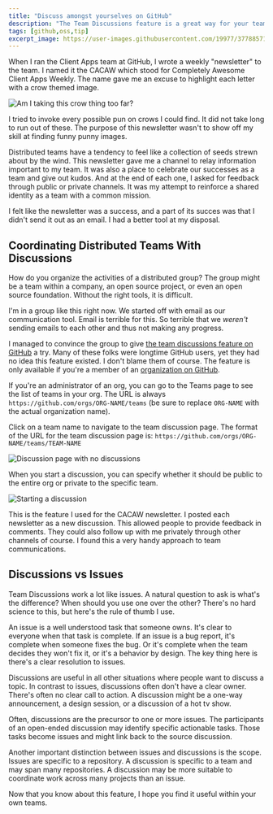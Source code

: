 ```yaml
---
title: "Discuss amongst yourselves on GitHub"
description: "The Team Discussions feature is a great way for your team to have open ended discussions on GitHub without having to leave GitHub."
tags: [github,oss,tip]
excerpt_image: https://user-images.githubusercontent.com/19977/37788571-fa91d55e-2dbe-11e8-961d-f8f13ad65b2e.jpg
---
```


When I ran the Client Apps team at GitHub, I wrote a weekly "newsletter" to the team. I named it the CACAW which stood for Completely Awesome Client Apps Weekly. The name gave me an excuse to highlight each letter with a crow themed image.

![Am I taking this crow thing too far?](https://user-images.githubusercontent.com/19977/37788571-fa91d55e-2dbe-11e8-961d-f8f13ad65b2e.jpg)

I tried to invoke every possible pun on crows I could find. It did not take long to run out of these. The purpose of this newsletter wasn't to show off my skill at finding funny punny images.

Distributed teams have a tendency to feel like a collection of seeds strewn about by the wind. This newsletter gave me a channel to relay information important to my team. It was also a place to celebrate our successes as a team and give out kudos. And at the end of each one, I asked for feedback through public or private channels. It was my attempt to reinforce a shared identity as a team with a common mission.

I felt like the newsletter was a success, and a part of its succes was that I didn't send it out as an email. I had a better tool at my disposal.

## Coordinating Distributed Teams With Discussions

How do you organize the activities of a distributed group? The group might be a team within a company, an open source project, or even an open source foundation. Without the right tools, it is difficult.

I'm in a group like this right now. We started off with email as our communication tool. Email is terrible for this. So terrible that we _weren't_ sending emails to each other and thus not making any progress.

I managed to convince the group to give [the team discussions feature on GitHub](https://help.github.com/en/articles/about-team-discussions) a try. Many of these folks were longtime GitHub users, yet they had no idea this feature existed. I don't blame them of course. The feature is only available if you're a member of an [organization on GitHub](https://help.github.com/en/articles/about-organizations).

If you're an administrator of an org, you can go to the Teams page to see the list of teams in your org. The URL is always `https://github.com/orgs/ORG-NAME/teams` (be sure to replace `ORG-NAME` with the actual organization name).

Click on a team name to navigate to the team discussion page. The format of the URL for the team discussion page is: `https://github.com/orgs/ORG-NAME/teams/TEAM-NAME`

![Discussion page with no discussions](https://user-images.githubusercontent.com/19977/58995077-99bb7c00-87a7-11e9-85b6-4a57270e1c95.png)

When you start a discussion, you can specify whether it should be public to the entire org or private to the specific team.

![Starting a discussion](https://user-images.githubusercontent.com/19977/58995127-cb344780-87a7-11e9-9c0a-cd242bc2f81e.png)

This is the feature I used for the CACAW newsletter. I posted each newsletter as a new discussion. This allowed people to provide feedback in comments. They could also follow up with me privately through other channels of course. I found this a very handy approach to team communications.

## Discussions vs Issues

Team Discussions work a lot like issues. A natural question to ask is what's the difference? When should you use one over the other? There's no hard science to this, but here's the rule of thumb I use.

An issue is a well understood task that someone owns. It's clear to everyone when that task is complete. If an issue is a bug report, it's complete when someone fixes the bug. Or it's complete when the team decides they won't fix it, or it's a behavior by design. The key thing here is there's a clear resolution to issues.

Discussions are useful in all other situations where people want to discuss a topic. In contrast to issues, discussions often don't have a clear owner. There's often no clear call to action. A discussion might  be a one-way announcement, a design session, or a discussion of a hot tv show.

Often, discussions are the precursor to one or more issues. The participants of an open-ended discussion may identify specific actionable tasks. Those tasks become issues and might link back to the source discussion.

Another important distinction between issues and discussions is the scope. Issues are specific to a repository. A discussion is specific to a team and may span many repositories. A discussion may be more suitable to coordinate work across many projects than an issue.

Now that you know about this feature, I hope you find it useful within your own teams.
